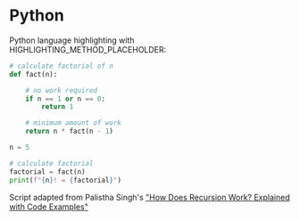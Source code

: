 # Python

Python language highlighting with HIGHLIGHTING_METHOD_PLACEHOLDER:

```python
# calculate factorial of n
def fact(n):

    # no work required
    if n == 1 or n == 0:
        return 1

    # minimum amount of work
    return n * fact(n - 1)

n = 5

# calculate factorial
factorial = fact(n)
print(f"{n}! = {factorial}")
```

Script adapted from Palistha Singh's ["How Does Recursion Work? Explained with Code Examples"](https://www.freecodecamp.org/news/what-is-recursion/)